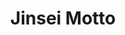 ---
layout: place
title: "Jinsei Motto"
permalink: /illinois/chicago/jinsei-motto.html
stateAbbr: IL
stateName: Illinois
cityName: Chicago
seo:
  name: "Jinsei Motto"
  type: Restaurant
  links: https://www.jinseimotto.com/
description: "Jinsei Motto serves delicious sushi in Chicago, Illinois. Try fresh Japanese dishes for a great dining experience. Available for takeout, delivery, lunch, and dinner."
place_id: ChIJHfUX-kstDogRvJwilXIwCmY
photos:
  - name: >-
      places/ChIJHfUX-kstDogRvJwilXIwCmY/photos/AeeoHcJYyjs_TYc8UF2VZfkOzDUlWV9up2cTjbJREy_0DMgshjuqXsH8TvtmO-wBep8i77lRqmH0UTdA6ue5O0P22pDD7Vwhn_-JMGfipDzPEeDbTblUkMcZYrmEIh4PYD-BeRoID6pogj8mYc5AcjAw3L_epma9RFGiHxhgzD8VyU9dGbr69r22JPBmyOF5cj4NSxBzKhdug9G8kGA9py26NZzkB_26xNnr9qPu9GKtckEihOYYlDaAxaR2B8NQFatPkkWQOqUMTt-kySTmVAxT5R36-WlDyMduO8XFfK1IjNaCzWCU2QUvQsqomDP3GxoO00c30ZjELLfhSsWlase8DPUAqnM0G9Uq_nuWp9QUAfl5pzwgPNZIdotVaIjrXDY72ZF0GDh1CbcHrl6X5a5_iKbz3Is5PmmcSaQ70KGWE1aTmKwX
    widthPx: 4000
    heightPx: 3000
    authorAttributions:
      - displayName: Pete Horvath
        uri: https://maps.google.com/maps/contrib/100701313420765390434
        photoUri: >-
          https://lh3.googleusercontent.com/a-/ALV-UjWiVGRu7jRuoh5RcfhsdcFt-6_6Q7_ziNu4i8SMRZGSFZ7jJPFX0w=s100-p-k-no-mo
    flagContentUri: >-
      https://www.google.com/local/imagery/report/?cb_client=maps_api_places.places_api&image_key=!1e10!2sCIHM0ogKEICAgIChio2H8wE&hl=en-US
    googleMapsUri: >-
      https://www.google.com/maps/place//data=!3m4!1e2!3m2!1sCIHM0ogKEICAgIChio2H8wE!2e10!4m2!3m1!1s0x880e2d4bfa17f51d:0x660a307295229cbc
  - name: >-
      places/ChIJHfUX-kstDogRvJwilXIwCmY/photos/AeeoHcLXwICx8KslGK9xjIV3iE8NCPN7psxpXC_lbPqMMXUftZFSuTEh5OlF6LNmCgVrKInkYJpaIeV1s5nsgj6BaF-o0QdCGttlnjOY7Bdec21gfpI34zoDhxEca6s_Cd8C_ECUAz_Obk6UV5tcXGlhMiCx-739EuXLg69nmEtLtrKwZkivGfnFoGsoygLvAlSXXKGC5-mNj4rrh85EvfqtoFO59v217PfGvdZKNpx2BombvgMMzLEi26jNgdBZbdyalBRv_CKyyZnPpKweld0vyA-knbm0iZ1eP_qJxqRfohcW7Q
    widthPx: 1655
    heightPx: 1090
    authorAttributions:
      - displayName: Jinsei Motto
        uri: https://maps.google.com/maps/contrib/115034675449165717009
        photoUri: >-
          https://lh3.googleusercontent.com/a-/ALV-UjUhjjsDiji7MmUE8D9qcs-nP5-nMD__WHN60TkrIPGpixQEY9g=s100-p-k-no-mo
    flagContentUri: >-
      https://www.google.com/local/imagery/report/?cb_client=maps_api_places.places_api&image_key=!1e10!2sAF1QipP8_Olu7n33WGKNKEtlB3oPLuUUhiP2sma-DNwh&hl=en-US
    googleMapsUri: >-
      https://www.google.com/maps/place//data=!3m4!1e2!3m2!1sAF1QipP8_Olu7n33WGKNKEtlB3oPLuUUhiP2sma-DNwh!2e10!4m2!3m1!1s0x880e2d4bfa17f51d:0x660a307295229cbc
  - name: >-
      places/ChIJHfUX-kstDogRvJwilXIwCmY/photos/AeeoHcJY2N8lpVZfwotJPGhZQ42tAysPCA3NaSbAAwRU-OiNLKWc9Bs_jk90jRSu0K64GfUdXkymKDKP3ZLfsUXKiQSPa9Kedi1oRqvicSNzemqpL6SMoshEiHXtCtvhePeK6kni8217Q5wWHbCBL9R_oXYCLJXKaniQbgFhOId0VIYi3_Y3DSHZCR3HVmo6M2fyQv4TzHanZVO1qjnlbq_Tn7dbSnLCasDgIluvRZE_YBGO7Rzxd93qqP2JiBUsxXA6WkAsEsrGLMFrzdBD6nssfw3Klbb0pl7l9Xkl57DSAvaMoF5zGQLWM_k9BKDAdu8uJB-KR65Xw9AesgwBt5Fb2fiCM-WS2Pib9xy4fCuR3KS1GFadAohAitgNKUihAmskIlVlggrAork1muCGbn1TCu60LbIK_kGYVV4Cqtm8OocOqA
    widthPx: 3024
    heightPx: 4032
    authorAttributions:
      - displayName: Brent Stenslokken
        uri: https://maps.google.com/maps/contrib/106621900080312301671
        photoUri: >-
          https://lh3.googleusercontent.com/a-/ALV-UjUkJYTwSF2jQYEBCHg1uUO5sy0ij5e8jlRd03GycJ6fknUWEoat=s100-p-k-no-mo
    flagContentUri: >-
      https://www.google.com/local/imagery/report/?cb_client=maps_api_places.places_api&image_key=!1e10!2sCIHM0ogKEICAgICn6r77Cw&hl=en-US
    googleMapsUri: >-
      https://www.google.com/maps/place//data=!3m4!1e2!3m2!1sCIHM0ogKEICAgICn6r77Cw!2e10!4m2!3m1!1s0x880e2d4bfa17f51d:0x660a307295229cbc
  - name: >-
      places/ChIJHfUX-kstDogRvJwilXIwCmY/photos/AeeoHcKFtGjdBYSEMO1q_Z0j8x5LlJcAPdtmzxQIwM2jtFSNJZNRvXIJ1ZohhhTFzNPTX3AJx4VQTlqCTk5SIycctYCMMfrEVhx2rY9pQHxt3hX7pC2_KvhapVAmnl8jCe91TNshDI0RURbBkA6H5U1x5VXNgLE7XttqJc5qtLZafXl5YuaCHD7CKtfmWkWck7PDS-sdORiTCmhEySDttHq0JxuKjBbioL43nfV9rONnp4Ar8vVIkL03C1f3ErHoOTh2puUFp2lzvh-jqZDh0SgQprDM_CgJ0EHosT6iu-HzqI3iyR0B2FfmR2mW8tucfeVCoTmIwM1AunWo3GKKCZ84-1srcOi7v34PGkWFnCUVMcnvp8dVgKSaECFLNufK1pIQtwsIDYtfPzi-1ovmyhs1gJJyxII7IAqK0abL3G1Lll05mQ
    widthPx: 2801
    heightPx: 2801
    authorAttributions:
      - displayName: Angelika S
        uri: https://maps.google.com/maps/contrib/101610497344992456023
        photoUri: >-
          https://lh3.googleusercontent.com/a-/ALV-UjWuRijUN1hksjgqPASlHWR2IxM5PfHELNTzzclTYF7njxXrG6GhdQ=s100-p-k-no-mo
    flagContentUri: >-
      https://www.google.com/local/imagery/report/?cb_client=maps_api_places.places_api&image_key=!1e10!2sCIHM0ogKEICAgMCA5YnpSg&hl=en-US
    googleMapsUri: >-
      https://www.google.com/maps/place//data=!3m4!1e2!3m2!1sCIHM0ogKEICAgMCA5YnpSg!2e10!4m2!3m1!1s0x880e2d4bfa17f51d:0x660a307295229cbc
  - name: >-
      places/ChIJHfUX-kstDogRvJwilXIwCmY/photos/AeeoHcJtlP3OkzczXQns9lIfLzHJmZaPqaSlB0CfElpAqdKrpW05IvpklM6MCbbii7jc4mcxZ7vl7EW63Al06-v5ZTrEQpZ5XxNFjj39Rg2wyMu4JUg54dBfvFuPIsZnd2r6NaXvGFUX9rf8pxGuRPF0mHhP9IqsR2Og3SFxwR6Otan0IchaSPOZkkZPGmdmtII4po2m0PPF_x89eGyVBrxAHa1mdrs5TEGVO4uLUXS6U61h4rjjEawPWNkXCIOVQQ8gETK2fwRa-ExgawZTfhe9Ct2U-yEydrPBodK_2IwduYxa71ToqYWesyeWD8wrjfXZp52db8rrVKCMOVzszV5c6DyQAVjlWfmNGs4oXVsEbMRHY5BeMh_dhEDr9nb5AKCHNm5w0clVdP9h6CDZ36camPQoldI5KtM4YePDe5onbbkCPrA
    widthPx: 3600
    heightPx: 4800
    authorAttributions:
      - displayName: Kareena
        uri: https://maps.google.com/maps/contrib/106974031818511259175
        photoUri: >-
          https://lh3.googleusercontent.com/a-/ALV-UjUqHJ2WMJIYka46YYWd53CbeCl_qqjjmKSnswaHSKOg3xNa4WRpDA=s100-p-k-no-mo
    flagContentUri: >-
      https://www.google.com/local/imagery/report/?cb_client=maps_api_places.places_api&image_key=!1e10!2sCIHM0ogKEICAgMCI6PS4igE&hl=en-US
    googleMapsUri: >-
      https://www.google.com/maps/place//data=!3m4!1e2!3m2!1sCIHM0ogKEICAgMCI6PS4igE!2e10!4m2!3m1!1s0x880e2d4bfa17f51d:0x660a307295229cbc
  - name: >-
      places/ChIJHfUX-kstDogRvJwilXIwCmY/photos/AeeoHcIL_78haAhQg12M-7Erc02GJt32Z_PbQG0maZ9j-drHK4BXivhMZ4DXH6aQX8o3TnTJpPfEZSP6cze8a17lNTTcyjBlyEUGDUIpWAVZPOL8Z2JJ1Q-OxA-UsvBwScFKAvLB1aZBOGxaQ1xrXTIuVV86WpT4KzoXeZC_20xcKAUe4FppshuBblKaH4RZDN55hTrDOrpQnMvuYmLRtA6Zr-pnXYv225qrOfrjnRx4GBH_opkR6UB5vI_HN8LUeYmKlIeuFQCq9RiYf7VaSD-9lW3Fq2t_DG8rzubzux_F1WV-T3gqlgQDIHAP2GRzXqPulTOGSrgQyjEBBpaczyxUec9qQynhwU6pJTvoGFUSGDbNi0e9UITVbDTWeeswWkjSahjCdXr4JCp4QvdHTMIERI4mnneMb9A1ln4c9-NdO8c
    widthPx: 4624
    heightPx: 3468
    authorAttributions:
      - displayName: Cheng Yao
        uri: https://maps.google.com/maps/contrib/101753001888125224956
        photoUri: >-
          https://lh3.googleusercontent.com/a/ACg8ocI5PbCYxVR4NLzv1_A_U6FHNTZs30b209f1n-Wa1GpYGWSE6g=s100-p-k-no-mo
    flagContentUri: >-
      https://www.google.com/local/imagery/report/?cb_client=maps_api_places.places_api&image_key=!1e10!2sCIHM0ogKEICAgIC5n-myIg&hl=en-US
    googleMapsUri: >-
      https://www.google.com/maps/place//data=!3m4!1e2!3m2!1sCIHM0ogKEICAgIC5n-myIg!2e10!4m2!3m1!1s0x880e2d4bfa17f51d:0x660a307295229cbc
  - name: >-
      places/ChIJHfUX-kstDogRvJwilXIwCmY/photos/AeeoHcKS4lioir9OCye51wjRK0kR_CNXnMXjTLcQjYJicyjQhHKFfyjQp8Zf_Uvd7SQDqP5AG-Gt9FpVoWYgtGmmuV5gsymHry2Qud2B39FcT85VbuigCGY6-cu9n3XIoQ8sSeyetUpspPCu0D-fzlN_K9tCUb-kCnYnycIzTIHKJCQJ-RGsQk1i2ctlfK3svaXDgGfJ_0qYlQF3RPbJZy9RlknZSqSUaXgLqXouxq5IjoDcfu7HKOfnYMwcbHAe_Y7izidyuAHtpUlUwkQoY_iff1Woy1EPPkADitFy3mHOxaxERRXCZ71Wqp2jSGb_sHMmnFSYm645gaOWlMZBMxxjhJ0I_-PsrvebpweqDhqIQsVSiDfH1v36pTysZUwHYh6xeF8xY-kOiegRW8DiQm0MruOXEYLwRJE3nBrrJ2r4dyVCErIn
    widthPx: 4800
    heightPx: 3331
    authorAttributions:
      - displayName: Cool Dad
        uri: https://maps.google.com/maps/contrib/116744570745377930481
        photoUri: >-
          https://lh3.googleusercontent.com/a-/ALV-UjW7DItGtP9H0jq_yCgVxf5HhvMA9sRzOFQYwnlkGBZoQsevscuz=s100-p-k-no-mo
    flagContentUri: >-
      https://www.google.com/local/imagery/report/?cb_client=maps_api_places.places_api&image_key=!1e10!2sCIHM0ogKEICAgIDLqaHL4AE&hl=en-US
    googleMapsUri: >-
      https://www.google.com/maps/place//data=!3m4!1e2!3m2!1sCIHM0ogKEICAgIDLqaHL4AE!2e10!4m2!3m1!1s0x880e2d4bfa17f51d:0x660a307295229cbc
  - name: >-
      places/ChIJHfUX-kstDogRvJwilXIwCmY/photos/AeeoHcJaxzz_weLbNXaWw9qNYg37oWH1vodlQBdl6CPdraK-cwe7PL7dziX9UKCyjUsb_6SJuFOAbmLEpRWjrTFwmur_by4Jq5wDNPUeoZ4jZp3pZp5YANSOEavIxRaNkwZHnHY-1dhNQ6URzDP1YwUaJHPujRlgnoqIeprTEhQx9asxUvgBlxwXSMu_hQONYu4nZhhdbNdnyPlIuMYbSEFC_JT585ngkd1JDctdkfF41RwlT_qNtXmbVyFdl3dEqcOuX2XIe5y9KQtp7vLYKsGtzh5OcMMNVBZLNZ5EOjHMyprNLXi6crwYDDOvj6rOlALJT6bwA2iEmD65CijFKCXbAW8R0xkxa4bZO1BecNbDUOuaxnEU6pFeh4d9FhiuLH-lY29nR8-0sksCkqaAYD_MFZBcs1-4VaJZAj1mdZvjAedHJQ
    widthPx: 4800
    heightPx: 2667
    authorAttributions:
      - displayName: Cool Dad
        uri: https://maps.google.com/maps/contrib/116744570745377930481
        photoUri: >-
          https://lh3.googleusercontent.com/a-/ALV-UjW7DItGtP9H0jq_yCgVxf5HhvMA9sRzOFQYwnlkGBZoQsevscuz=s100-p-k-no-mo
    flagContentUri: >-
      https://www.google.com/local/imagery/report/?cb_client=maps_api_places.places_api&image_key=!1e10!2sCIHM0ogKEICAgIDLqbHpeg&hl=en-US
    googleMapsUri: >-
      https://www.google.com/maps/place//data=!3m4!1e2!3m2!1sCIHM0ogKEICAgIDLqbHpeg!2e10!4m2!3m1!1s0x880e2d4bfa17f51d:0x660a307295229cbc
  - name: >-
      places/ChIJHfUX-kstDogRvJwilXIwCmY/photos/AeeoHcJRze6ZBgmnW_xQqFcu5Oez0jVTocfFFKSV0ZCn-l8lVodr8uUlb5TPKweC1E1pQ0n2JkjHq1182f_Dba1hRty47kNfHigfnlEiFd9YX4mZS6Ugt3HmpHi_e4tE8cZZvrVVDX1R9IG_00f8BE1SZi1toywd8HKeM225jv_TN5k2BwlMD_V1L1iYOoNfkvY3rATIFNwjwpk0WUkAptzIZ5WMdHmeuRsMzEHO5Z4Y4oXYt2HxCr8Asaj5xv0RLnb7ql6IudDJMHs70WHNBJRaBqX1NLdZOWbnQtRb5d7a0qa3vg
    widthPx: 1342
    heightPx: 936
    authorAttributions:
      - displayName: Jinsei Motto
        uri: https://maps.google.com/maps/contrib/115034675449165717009
        photoUri: >-
          https://lh3.googleusercontent.com/a-/ALV-UjUhjjsDiji7MmUE8D9qcs-nP5-nMD__WHN60TkrIPGpixQEY9g=s100-p-k-no-mo
    flagContentUri: >-
      https://www.google.com/local/imagery/report/?cb_client=maps_api_places.places_api&image_key=!1e10!2sAF1QipMnc4xMasdvdnnzkeYLI9bi3q-e0sI-e4PxVgDL&hl=en-US
    googleMapsUri: >-
      https://www.google.com/maps/place//data=!3m4!1e2!3m2!1sAF1QipMnc4xMasdvdnnzkeYLI9bi3q-e0sI-e4PxVgDL!2e10!4m2!3m1!1s0x880e2d4bfa17f51d:0x660a307295229cbc
  - name: >-
      places/ChIJHfUX-kstDogRvJwilXIwCmY/photos/AeeoHcJzbFVNptj3aj54IR1jQjx-DTooyh8Gt78VPf-eI_JtU3_XwNtPf8ji8RrfnTabGfrMUorM896wihkFHsplXwycbss5EhRX3cUZO0m8N77p7PXz_J37Gb_4EGovPLkhsSd46hdS-ABqpzENiB3W1mXy4fv7Kpx1zUQIdUmXd5DVZ_7PgfKpM0KVqhnK_sVVYuJTYejQZG63B2vRoWSxvOkdTXhwNNSqjdxwR9Ad5hOff4Yo_egbuxg3rcZ6xkpSyMWjv436_lktzUtr74OLjHI9o6fjuaK55CE-YUQ_pT4Ndm1hz0W2lnqqopDJO99zuxniECCXGcM5mupmckcIEJv5wpYjKQtN_LvavBcGWtmsxie8t9erQLxVFbUsd21aBMu6rKbbamqBEF04sIwtaYh8TaZPj3FrsjBXMTKXfEg
    widthPx: 4624
    heightPx: 3468
    authorAttributions:
      - displayName: Cheng Yao
        uri: https://maps.google.com/maps/contrib/101753001888125224956
        photoUri: >-
          https://lh3.googleusercontent.com/a/ACg8ocI5PbCYxVR4NLzv1_A_U6FHNTZs30b209f1n-Wa1GpYGWSE6g=s100-p-k-no-mo
    flagContentUri: >-
      https://www.google.com/local/imagery/report/?cb_client=maps_api_places.places_api&image_key=!1e10!2sCIHM0ogKEICAgIC5n-myQg&hl=en-US
    googleMapsUri: >-
      https://www.google.com/maps/place//data=!3m4!1e2!3m2!1sCIHM0ogKEICAgIC5n-myQg!2e10!4m2!3m1!1s0x880e2d4bfa17f51d:0x660a307295229cbc
address: 564 W Randolph St, Chicago, IL 60661, USA
street: 564 W Randolph St
city: Chicago
state: IL
zip: '60661'
country: USA
neighborhood: West Loop
latitude: '41.884564'
longitude: '-87.642140'
accessibility_options:
  wheelchairAccessibleEntrance: true
  wheelchairAccessibleRestroom: true
  wheelchairAccessibleSeating: true
business_status: CLOSED_TEMPORARILY
name: Jinsei Motto
google_maps_links:
  directionsUri: >-
    https://www.google.com/maps/dir//''/data=!4m7!4m6!1m1!4e2!1m2!1m1!1s0x880e2d4bfa17f51d:0x660a307295229cbc!3e0
  placeUri: https://maps.google.com/?cid=7352742610322234556
  writeAReviewUri: >-
    https://www.google.com/maps/place//data=!4m3!3m2!1s0x880e2d4bfa17f51d:0x660a307295229cbc!12e1
  reviewsUri: >-
    https://www.google.com/maps/place//data=!4m4!3m3!1s0x880e2d4bfa17f51d:0x660a307295229cbc!9m1!1b1
  photosUri: >-
    https://www.google.com/maps/place//data=!4m3!3m2!1s0x880e2d4bfa17f51d:0x660a307295229cbc!10e5
primary_type: Sushi Restaurant
opening_hours:
  regular: null
  current: null
secondary_opening_hours:
  regular:
    weekdayDescriptions: null
    type: null
  current:
    weekdayDescriptions: null
    type: null
phone: null
price_level: null
price_range: $100 &ndash; & up
rating: '4.7'
rating_count: 0
website: https://www.jinseimotto.com/
reviews:
  - name: >-
      places/ChIJHfUX-kstDogRvJwilXIwCmY/reviews/ChdDSUhNMG9nS0VJQ0FnTURBOXFhUHJ3RRAB
    relativePublishTimeDescription: 2 months ago
    rating: 4
    text:
      text: >-
        We had an early seating at Jinsei Motto for Restaurant Week, which was a
        great start. We decided to go with the special menu, and everything was
        absolutely delicious. We also ordered the hamachi appetizer, which was
        incredibly flavorful and fresh, with no fishy taste at all.


        The only downside was the cocktails—they had some unique combinations,
        but they just weren’t to my taste. However, the outstanding food more
        than made up for it. Unfortunately, our server seemed grumpy and
        disengaged throughout the meal, which made the experience a bit awkward.


        Minus one star for the service, but overall, the sushi was fantastic,
        and we’ll definitely be back!
      languageCode: en
    originalText:
      text: >-
        We had an early seating at Jinsei Motto for Restaurant Week, which was a
        great start. We decided to go with the special menu, and everything was
        absolutely delicious. We also ordered the hamachi appetizer, which was
        incredibly flavorful and fresh, with no fishy taste at all.


        The only downside was the cocktails—they had some unique combinations,
        but they just weren’t to my taste. However, the outstanding food more
        than made up for it. Unfortunately, our server seemed grumpy and
        disengaged throughout the meal, which made the experience a bit awkward.


        Minus one star for the service, but overall, the sushi was fantastic,
        and we’ll definitely be back!
      languageCode: en
    authorAttribution:
      displayName: kathy tran
      uri: https://www.google.com/maps/contrib/117538000550051536389/reviews
      photoUri: >-
        https://lh3.googleusercontent.com/a-/ALV-UjWiBFhsoc1qZdc4HmxeBZ6KNFZBRfkSru3pUdBCbQQwDiwogGUmBA=s128-c0x00000000-cc-rp-mo-ba4
    publishTime: '2025-02-08T22:52:04.730475Z'
    flagContentUri: >-
      https://www.google.com/local/review/rap/report?postId=ChdDSUhNMG9nS0VJQ0FnTURBOXFhUHJ3RRAB&d=17924085&t=1
    googleMapsUri: >-
      https://www.google.com/maps/reviews/data=!4m6!14m5!1m4!2m3!1sChdDSUhNMG9nS0VJQ0FnTURBOXFhUHJ3RRAB!2m1!1s0x880e2d4bfa17f51d:0x660a307295229cbc
  - name: >-
      places/ChIJHfUX-kstDogRvJwilXIwCmY/reviews/ChdDSUhNMG9nS0VJQ0FnSUMzOWNyb3lnRRAB
    relativePublishTimeDescription: 5 months ago
    rating: 5
    text:
      text: >-
        Jinsei Motto is hands down the best Japanese restaurant in Chicago! The
        fish is incredibly fresh, and every dish has such thoughtful and
        well-balanced seasonings and toppings. I absolutely love the omakase
        experience here — it’s always a treat and offers amazing value,
        especially if you come for the lunch omakase. The quality of the fish is
        top-notch, and the ambience makes the experience even more enjoyable.
        The chefs are super friendly, making each visit feel personal and
        memorable. Highly recommend for anyone craving high-quality Japanese
        cuisine in the city!
      languageCode: en
    originalText:
      text: >-
        Jinsei Motto is hands down the best Japanese restaurant in Chicago! The
        fish is incredibly fresh, and every dish has such thoughtful and
        well-balanced seasonings and toppings. I absolutely love the omakase
        experience here — it’s always a treat and offers amazing value,
        especially if you come for the lunch omakase. The quality of the fish is
        top-notch, and the ambience makes the experience even more enjoyable.
        The chefs are super friendly, making each visit feel personal and
        memorable. Highly recommend for anyone craving high-quality Japanese
        cuisine in the city!
      languageCode: en
    authorAttribution:
      displayName: Jeesu Choi
      uri: https://www.google.com/maps/contrib/115528964974178280684/reviews
      photoUri: >-
        https://lh3.googleusercontent.com/a/ACg8ocKLHdDk1V-gfQPE6rD2ir1d3bT0kmmqGLBEC4HS6HrUPxKNCQ=s128-c0x00000000-cc-rp-mo-ba4
    publishTime: '2024-11-07T20:42:31.136702Z'
    flagContentUri: >-
      https://www.google.com/local/review/rap/report?postId=ChdDSUhNMG9nS0VJQ0FnSUMzOWNyb3lnRRAB&d=17924085&t=1
    googleMapsUri: >-
      https://www.google.com/maps/reviews/data=!4m6!14m5!1m4!2m3!1sChdDSUhNMG9nS0VJQ0FnSUMzOWNyb3lnRRAB!2m1!1s0x880e2d4bfa17f51d:0x660a307295229cbc
  - name: >-
      places/ChIJHfUX-kstDogRvJwilXIwCmY/reviews/ChZDSUhNMG9nS0VJQ0FnTUNnNHZuek9REAE
    relativePublishTimeDescription: a month ago
    rating: 3
    text:
      text: >-
        I’m gonna start off by saying I would’ve given this restaurant 5 stars
        except for one horrible piece of sushi that was on the Omakase.


        Specifically, it was their scallop it was described as having Uni
        underneath it.


        The scallop was I think maybe piece number 10 out of 14 -  before that
        bite everything was really good. The BamBam lions,mane, the crab
        poppers, the fresh crab California roll. And also each of the Omakase
        pieces were great until the scallop !


        But as soon as both of us ate that scallop piece we wanted to gag I
        think maybe the Uni  had gone bad something - it tasted like rancid, bad
        fish like that smell underneath a dirty beach pier of like old fish. And
        I think most people eating it would just chalk this up to that’s how
        it’s supposed to taste but there’s no way! We have both had uni plenty
        before.  That ruined the entire experience for me. We talked about it
        for the rest of the night.


        if we had not had that one piece, this would’ve easily been a full five
        star experience and I would’ve gone back to them for sure
      languageCode: en
    originalText:
      text: >-
        I’m gonna start off by saying I would’ve given this restaurant 5 stars
        except for one horrible piece of sushi that was on the Omakase.


        Specifically, it was their scallop it was described as having Uni
        underneath it.


        The scallop was I think maybe piece number 10 out of 14 -  before that
        bite everything was really good. The BamBam lions,mane, the crab
        poppers, the fresh crab California roll. And also each of the Omakase
        pieces were great until the scallop !


        But as soon as both of us ate that scallop piece we wanted to gag I
        think maybe the Uni  had gone bad something - it tasted like rancid, bad
        fish like that smell underneath a dirty beach pier of like old fish. And
        I think most people eating it would just chalk this up to that’s how
        it’s supposed to taste but there’s no way! We have both had uni plenty
        before.  That ruined the entire experience for me. We talked about it
        for the rest of the night.


        if we had not had that one piece, this would’ve easily been a full five
        star experience and I would’ve gone back to them for sure
      languageCode: en
    authorAttribution:
      displayName: N S
      uri: https://www.google.com/maps/contrib/104364133218247901337/reviews
      photoUri: >-
        https://lh3.googleusercontent.com/a-/ALV-UjW-CNkiNPFn9b405QvkSiDmb-lPQmxYGFZkKK-jTJuUPqpCZhMi=s128-c0x00000000-cc-rp-mo-ba5
    publishTime: '2025-02-15T21:59:08.645689Z'
    flagContentUri: >-
      https://www.google.com/local/review/rap/report?postId=ChZDSUhNMG9nS0VJQ0FnTUNnNHZuek9REAE&d=17924085&t=1
    googleMapsUri: >-
      https://www.google.com/maps/reviews/data=!4m6!14m5!1m4!2m3!1sChZDSUhNMG9nS0VJQ0FnTUNnNHZuek9REAE!2m1!1s0x880e2d4bfa17f51d:0x660a307295229cbc
  - name: >-
      places/ChIJHfUX-kstDogRvJwilXIwCmY/reviews/ChdDSUhNMG9nS0VJQ0FnTURnLTllWm5BRRAB
    relativePublishTimeDescription: a month ago
    rating: 5
    text:
      text: >-
        This place is amazing. Nick is the best server. I could eat 25 Unitoro
        and not feel guilty about it. I also love their sampler option for when
        you don’t know what to get.

        Also gotta love the shots of Malort!!

        For cocktail, I love the baby shark: 12/10 I love the little peppery
        kick to it. Thank you guys!
      languageCode: en
    originalText:
      text: >-
        This place is amazing. Nick is the best server. I could eat 25 Unitoro
        and not feel guilty about it. I also love their sampler option for when
        you don’t know what to get.

        Also gotta love the shots of Malort!!

        For cocktail, I love the baby shark: 12/10 I love the little peppery
        kick to it. Thank you guys!
      languageCode: en
    authorAttribution:
      displayName: Sheri 소원
      uri: https://www.google.com/maps/contrib/102140393981669052134/reviews
      photoUri: >-
        https://lh3.googleusercontent.com/a-/ALV-UjXxk6ghaXIkD9fuuyxftY5FI8kCQd-bHbOiIXjxuwdYQMNt_UhrEg=s128-c0x00000000-cc-rp-mo-ba4
    publishTime: '2025-02-27T22:22:11.666170Z'
    flagContentUri: >-
      https://www.google.com/local/review/rap/report?postId=ChdDSUhNMG9nS0VJQ0FnTURnLTllWm5BRRAB&d=17924085&t=1
    googleMapsUri: >-
      https://www.google.com/maps/reviews/data=!4m6!14m5!1m4!2m3!1sChdDSUhNMG9nS0VJQ0FnTURnLTllWm5BRRAB!2m1!1s0x880e2d4bfa17f51d:0x660a307295229cbc
  - name: >-
      places/ChIJHfUX-kstDogRvJwilXIwCmY/reviews/ChZDSUhNMG9nS0VJQ0FnSUNuX2NLUGRnEAE
    relativePublishTimeDescription: 6 months ago
    rating: 3
    text:
      text: >-
        It was my first and last experience. I have had More delicious sushi’s
        in other places.  We ordered two rolls and a combination grill.

        The size of the food was much smaller in compare to the price.

        I got a California King for $21? Nothing really special.

        The miso soup was delicious. The grill combination was okay and normal.
        The portion size was smaller than expected.
      languageCode: en
    originalText:
      text: >-
        It was my first and last experience. I have had More delicious sushi’s
        in other places.  We ordered two rolls and a combination grill.

        The size of the food was much smaller in compare to the price.

        I got a California King for $21? Nothing really special.

        The miso soup was delicious. The grill combination was okay and normal.
        The portion size was smaller than expected.
      languageCode: en
    authorAttribution:
      displayName: Roja Ghasemi
      uri: https://www.google.com/maps/contrib/109415113764444324887/reviews
      photoUri: >-
        https://lh3.googleusercontent.com/a-/ALV-UjWrNC-Evcs9tqakZZpteSVDG2zlJ8iXceROhaD4e8vdRFT5ZFwk=s128-c0x00000000-cc-rp-mo-ba5
    publishTime: '2024-10-01T13:11:40.490618Z'
    flagContentUri: >-
      https://www.google.com/local/review/rap/report?postId=ChZDSUhNMG9nS0VJQ0FnSUNuX2NLUGRnEAE&d=17924085&t=1
    googleMapsUri: >-
      https://www.google.com/maps/reviews/data=!4m6!14m5!1m4!2m3!1sChZDSUhNMG9nS0VJQ0FnSUNuX2NLUGRnEAE!2m1!1s0x880e2d4bfa17f51d:0x660a307295229cbc
parking_options:
  paidStreetParking: true
payment_options:
  acceptsCreditCards: true
  acceptsCashOnly: false
allow_dogs: null
curbside_pickup: false
delivery: true
dine_in: true
good_for_children: true
good_for_groups: true
good_for_sports: true
live_music: false
menu_for_children: false
outdoor_seating: null
reservable: true
restroom: true
serves_beer: true
serves_breakfast: null
serves_brunch: false
serves_cocktails: true
serves_coffee: null
serves_dinner: true
serves_dessert: true
serves_lunch: true
serves_vegetarian_food: false
serves_wine: true
takeout: true
update_category: essentials
summary: null

---